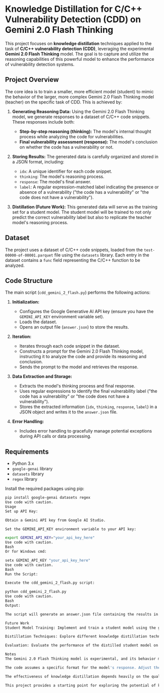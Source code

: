 # Knowledge Distillation for C/C++ Vulnerability Detection (CDD) on Gemini 2.0 Flash Thinking

This project focuses on **knowledge distillation** techniques applied to the task of **C/C++ vulnerability detection (CDD)**, leveraging the experimental **Gemini 2.0 Flash Thinking** model. The goal is to capture and utilize the reasoning capabilities of this powerful model to enhance the performance of vulnerability detection systems.

## Project Overview

The core idea is to train a smaller, more efficient model (student) to mimic the behavior of the larger, more complex Gemini 2.0 Flash Thinking model (teacher) on the specific task of CDD. This is achieved by:

1. **Generating Reasoning Data:** Using the Gemini 2.0 Flash Thinking model, we generate responses to a dataset of C/C++ code snippets. These responses include both:
    *   **Step-by-step reasoning (thinking):** The model's internal thought process while analyzing the code for vulnerabilities.
    *   **Final vulnerability assessment (response):** The model's conclusion on whether the code has a vulnerability or not.

2. **Storing Results:** The generated data is carefully organized and stored in a JSON format, including:
    *   `idx`: A unique identifier for each code snippet.
    *   `thinking`: The model's reasoning process.
    *   `response`: The model's final answer.
    *   `label`: A regular expression-matched label indicating the presence or absence of a vulnerability ("the code has a vulnerability" or "the code does not have a vulnerability").

3. **Distillation (Future Work):** This generated data will serve as the training set for a student model. The student model will be trained to not only predict the correct vulnerability label but also to replicate the teacher model's reasoning process.

## Dataset

The project uses a dataset of C/C++ code snippets, loaded from the `test-00000-of-00001.parquet` file using the `datasets` library. Each entry in the dataset contains a `func` field representing the C/C++ function to be analyzed.

## Code Structure

The main script (`cdd_gemini_2_flash.py`) performs the following actions:

1. **Initialization:**
    *   Configures the Google Generative AI API key (ensure you have the `GEMINI_API_KEY` environment variable set).
    *   Loads the dataset.
    *   Opens an output file (`answer.json`) to store the results.

2. **Iteration:**
    *   Iterates through each code snippet in the dataset.
    *   Constructs a prompt for the Gemini 2.0 Flash Thinking model, instructing it to analyze the code and provide its reasoning and conclusion.
    *   Sends the prompt to the model and retrieves the response.

3. **Data Extraction and Storage:**
    *   Extracts the model's thinking process and final response.
    *   Uses regular expressions to identify the final vulnerability label ("the code has a vulnerability" or "the code does not have a vulnerability").
    *   Stores the extracted information (`idx`, `thinking`, `response`, `label`) in a JSON object and writes it to the `answer.json` file.

4. **Error Handling:**
    *   Includes error handling to gracefully manage potential exceptions during API calls or data processing.

## Requirements

*   Python 3.x
*   `google-genai` library
*   `datasets` library
*   `regex` library

Install the required packages using pip:

```bash
pip install google-genai datasets regex
Use code with caution.
Usage
Set up API Key:

Obtain a Gemini API key from Google AI Studio.

Set the GEMINI_API_KEY environment variable to your API key:

export GEMINI_API_KEY="your_api_key_here"
Use code with caution.
Bash
Or for Windows cmd:

setx GEMINI_API_KEY "your_api_key_here"
Use code with caution.
Bash
Run the Script:

Execute the cdd_gemini_2_flash.py script:

python cdd_gemini_2_flash.py
Use code with caution.
Bash
Output:

The script will generate an answer.json file containing the results in the specified JSON format.

Future Work
Student Model Training: Implement and train a student model using the generated data.

Distillation Techniques: Explore different knowledge distillation techniques (e.g., response-based, feature-based, relation-based) to optimize the transfer of knowledge from the teacher to the student model.

Evaluation: Evaluate the performance of the distilled student model on a held-out test set and compare it to the teacher model and other baselines.

Notes
The Gemini 2.0 Flash Thinking model is experimental, and its behavior might change in the future.

The code assumes a specific format for the model's response. Adjust the parsing logic if needed based on any updates to the model's output.

The effectiveness of knowledge distillation depends heavily on the quality and size of the generated dataset, as well as the architecture and training of the student model.

This project provides a starting point for exploring the potential of knowledge distillation with large language models for code vulnerability detection. By capturing the reasoning abilities of advanced models like Gemini 2.0 Flash Thinking, we aim to develop more efficient and accurate tools for securing software systems.
